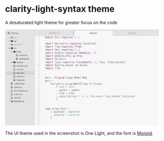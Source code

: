 # clarity-light-syntax theme

A desaturated light theme for greater focus on the code

![A screenshot of your theme](https://raw.githubusercontent.com/ohanhi/clarity-light-syntax/master/clarity-screenshot.png)

The UI theme used in the screenshot is One Light, and the font is [Monoid](https://larsenwork.com/monoid/).

